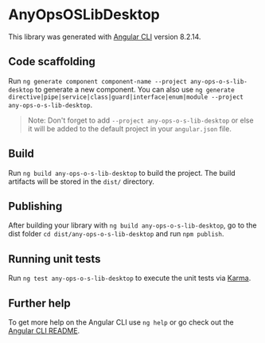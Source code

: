 # AnyOpsOSLibDesktop

This library was generated with [Angular CLI](https://github.com/angular/angular-cli) version 8.2.14.

## Code scaffolding

Run `ng generate component component-name --project any-ops-o-s-lib-desktop` to generate a new component. You can also use `ng generate directive|pipe|service|class|guard|interface|enum|module --project any-ops-o-s-lib-desktop`.
> Note: Don't forget to add `--project any-ops-o-s-lib-desktop` or else it will be added to the default project in your `angular.json` file. 

## Build

Run `ng build any-ops-o-s-lib-desktop` to build the project. The build artifacts will be stored in the `dist/` directory.

## Publishing

After building your library with `ng build any-ops-o-s-lib-desktop`, go to the dist folder `cd dist/any-ops-o-s-lib-desktop` and run `npm publish`.

## Running unit tests

Run `ng test any-ops-o-s-lib-desktop` to execute the unit tests via [Karma](https://karma-runner.github.io).

## Further help

To get more help on the Angular CLI use `ng help` or go check out the [Angular CLI README](https://github.com/angular/angular-cli/blob/master/README.md).
